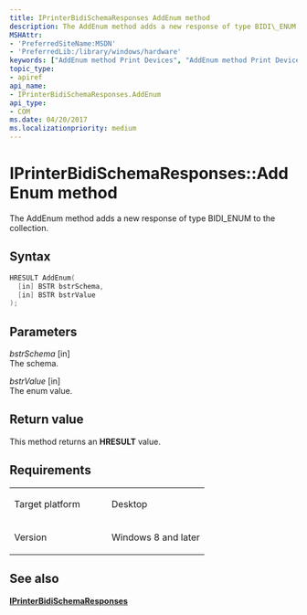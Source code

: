 ```yaml
---
title: IPrinterBidiSchemaResponses AddEnum method
description: The AddEnum method adds a new response of type BIDI\_ENUM to the collection.
MSHAttr:
- 'PreferredSiteName:MSDN'
- 'PreferredLib:/library/windows/hardware'
keywords: ["AddEnum method Print Devices", "AddEnum method Print Devices , IPrinterBidiSchemaResponses interface", "IPrinterBidiSchemaResponses interface Print Devices , AddEnum method"]
topic_type:
- apiref
api_name:
- IPrinterBidiSchemaResponses.AddEnum
api_type:
- COM
ms.date: 04/20/2017
ms.localizationpriority: medium
---
```


# IPrinterBidiSchemaResponses::AddEnum method

The AddEnum method adds a new response of type BIDI\_ENUM to the collection.

## Syntax

```cpp
HRESULT AddEnum(
  [in] BSTR bstrSchema,
  [in] BSTR bstrValue
);
```

## Parameters

*bstrSchema* \[in\]  
The schema.

*bstrValue* \[in\]  
The enum value.

## Return value

This method returns an **HRESULT** value.

## Requirements

<table>
<colgroup>
<col width="50%" />
<col width="50%" />
</colgroup>
<tbody>
<tr class="odd">
<td><p>Target platform</p></td>
<td>Desktop</td>
</tr>
<tr class="even">
<td><p>Version</p></td>
<td><p>Windows 8 and later</p></td>
</tr>
</tbody>
</table>

## See also

[**IPrinterBidiSchemaResponses**](iprinterbidischemaresponses.md)
